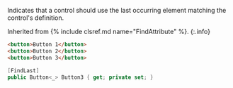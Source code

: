 Indicates that a control should use the last occurring element matching the control's definition.

Inherited from {% include clsref.md name="FindAttribute" %}.
{:.info}

```html
<button>Button 1</button>
<button>Button 2</button>
<button>Button 3</button>
```
```cs
[FindLast]
public Button<_> Button3 { get; private set; }
```
